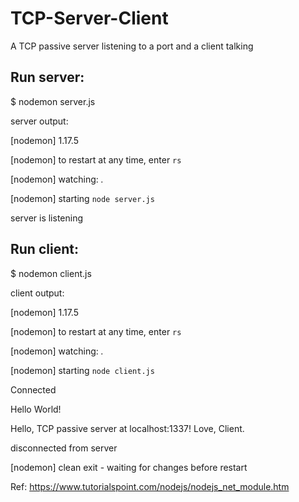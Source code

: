 # TCP-Server-Client
A TCP passive server listening to a port and a client talking

Run server:
------------
$ nodemon server.js

server output:

[nodemon] 1.17.5

[nodemon] to restart at any time, enter `rs`

[nodemon] watching: *.*

[nodemon] starting `node server.js`

server is listening

Run client:
---------------
$ nodemon client.js 

client output:

[nodemon] 1.17.5

[nodemon] to restart at any time, enter `rs`

[nodemon] watching: *.*

[nodemon] starting `node client.js`

Connected

Hello World!

Hello, TCP passive server at localhost:1337! Love, Client.

disconnected from server

[nodemon] clean exit - waiting for changes before restart

Ref: 
https://www.tutorialspoint.com/nodejs/nodejs_net_module.htm
